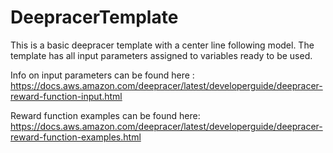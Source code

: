 # DeepracerTemplate

This is a basic deepracer template with a center line following model.  The template has all input parameters assigned to variables ready to be used.

Info on input parameters can be found here : https://docs.aws.amazon.com/deepracer/latest/developerguide/deepracer-reward-function-input.html

Reward function examples can be found here: https://docs.aws.amazon.com/deepracer/latest/developerguide/deepracer-reward-function-examples.html
